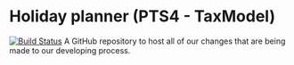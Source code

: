 # Holiday planner (PTS4 - TaxModel)
[![Build Status](https://travis-ci.org/FireRageNL/TaxModel_HolidayPlanner.svg?branch=master)](https://travis-ci.org/FireRageNL/TaxModel_HolidayPlanner)
A GitHub repository to host all of our changes that are being made to our developing process.
